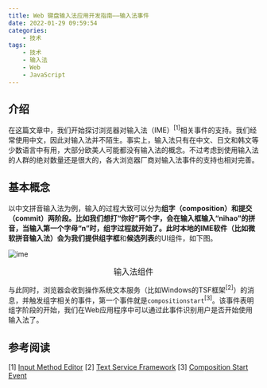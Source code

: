 ```yaml
---
title: Web 键盘输入法应用开发指南——输入法事件
date: 2022-01-29 09:59:54
categories:
    - 技术
tags: 
    - 技术
    - 输入法
    - Web
    - JavaScript
---
```

## 介绍
在这篇文章中，我们开始探讨浏览器对输入法（IME）<sup>[1]</sup>相关事件的支持。我们经常使用中文，因此对输入法并不陌生。事实上，输入法只有在中文、日文和韩文等少数语言中有用，大部分欧美人可能都没有输入法的概念。不过考虑到使用输入法的人群的绝对数量还是很大的，各大浏览器厂商对输入法事件的支持也相对完善。

## 基本概念
以中文拼音输入法为例，输入的过程大致可以分为**组字（composition）**和**提交（commit）**两阶段。比如我们想打“你好”两个字，会在输入框输入“nihao”的拼音，当输入第一个字母“n”时，组字过程就开始了。此时本地的IME软件（比如微软拼音输入法）会为我们提供**组字框**和**候选列表**的UI组件，如下图。

![ime](ime.png)
<center><div style="font-size:16px;">输入法组件</div></center>

与此同时，浏览器会收到操作系统文本服务（比如Windows的TSF框架<sup>[2]</sup>）的消息，并触发组字相关的事件，第一个事件就是`compositionstart`<sup>[3]</sup>。该事件表明组字阶段的开始，我们在Web应用程序中可以通过此事件识别用户是否开始使用输入法了。

## 参考阅读
[1] [Input Method Editor](https://en.wikipedia.org/wiki/Input_method)
[2] [Text Service Framework](https://docs.microsoft.com/en-us/windows/win32/tsf/text-services-framework)
[3] [Composition Start Event](https://developer.mozilla.org/en-US/docs/Web/API/Element/compositionstart_event)